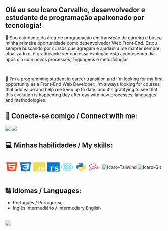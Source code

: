 ## Olá eu sou Ícaro Carvalho, desenvolvedor e estudante de programação apaixonado por tecnologia!

<div>
  <p>🔹 Sou estudante da área de programação em transição de carreira e busco minha primeira  oportunidade como desenvolvedor Web Front-End. Estou sempre buscando por cursos que agregam e ajudam a me manter sempre atualizado e, é gratificante ver que essa evolução está acontecendo dia após dia com novos processos, linguagens e metodologias. </p>
  <br>
  <p>🔹 I'm a programming student in career transition and I'm looking for my first opportunity as a Front-End Web Developer. I'm always looking for courses that add value and help me keep up to date, and it's gratifying to see that this evolution is happening day after day with new processes, languages ​​and methodologies.</p>
</div>

## 📲 Conecte-se comigo / Connect with me:
 
<div> 
  <a href = "mailto:icarovscarvalho@gmail.com"><img src="https://img.shields.io/badge/-Gmail-%23333?style=for-the-badge&logo=gmail&logoColor=white" target="_blank"></a>
  <a href="https://www.linkedin.com/in/icarovscarvalho/" target="_blank"><img src="https://img.shields.io/badge/-LinkedIn-%230077B5?style=for-the-badge&logo=linkedin&logoColor=white" target="_blank"></a> 
</div>

## 💻 Minhas habilidades / My skills:

<div style="display: inline_block"><br>
  <img align="center" alt="Icaro-HTML" height="30" width="40" src="https://raw.githubusercontent.com/devicons/devicon/master/icons/html5/html5-original.svg">
  <img align="center" alt="Icaro-CSS" height="30" width="40" src="https://raw.githubusercontent.com/devicons/devicon/master/icons/css3/css3-original.svg">
  <img align="center" alt="Icaro-Js" height="30" width="40" src="https://raw.githubusercontent.com/devicons/devicon/master/icons/javascript/javascript-plain.svg">
  <img align="center" alt="Icaro-Ts" height="30" width="40" src="https://raw.githubusercontent.com/devicons/devicon/master/icons/typescript/typescript-plain.svg">
  <img align="center" alt="Icaro-React" height="30" width="40" src="https://raw.githubusercontent.com/devicons/devicon/master/icons/react/react-original.svg">
  <img align="center" alt="Icaro-Python" height="30" width="40" src="https://raw.githubusercontent.com/devicons/devicon/master/icons/python/python-original.svg">
  <img align="center" alt="Icaro-Sass" height="30" width="40" src="https://raw.githubusercontent.com/devicons/devicon/master/icons/sass/sass-original.svg">
  <img align="center" alt="Icaro-Tailwind" height="30" width="40" src="https://cdn.jsdelivr.net/gh/devicons/devicon@latest/icons/tailwindcss/tailwindcss-original.svg" />
  <img align="center" alt="Icaro-Git" height="30" width="40" src="https://cdn.jsdelivr.net/gh/devicons/devicon@latest/icons/git/git-original.svg" />
</div>
<br>

## 🔠 Idiomas / Languages:
<div>
  <ul>
    <li>Português / Portuguese</li>
    <li>Inglês Intermediário / Intermediary English</li>
  </ul>
</div>

##
<a href="https://github.com/icarovscarvalho/convoychat">
  <img height=200 align="center" src="https://github-readme-stats.vercel.app/api/top-langs?username=icarovscarvalho&layout=compact&langs_count=8&card_width=320&theme=dracula" />
</a>
